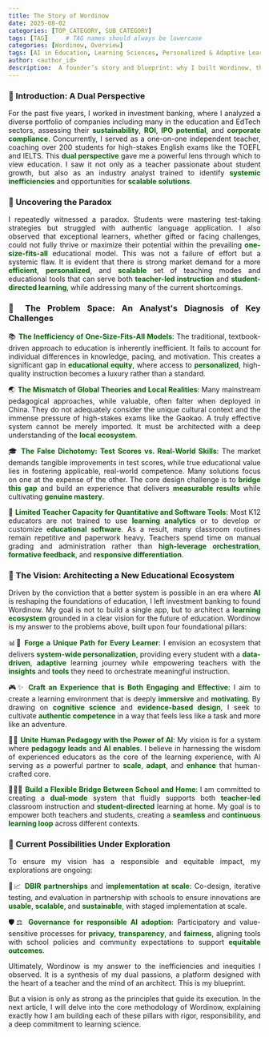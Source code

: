 ```yaml
---
title: The Story of Wordinow
date: 2025-08-02
categories: [TOP_CATEGORY, SUB_CATEGORY]
tags: [TAG]     # TAG names should always be lowercase
categories: [Wordinow, Overview]
tags: [AI in Education, Learning Sciences, Personalized & Adaptive Learning, Educational Equity, Teacher-Facing Analytics, Data-Driven Systems, Cognitive Science, HCI in Education, Gamification, Cross-Context Learning, Responsible AI, DBIR Partnerships, Founder Story]
author: <author_id>        
description:  A founder’s story and blueprint: why I built Wordinow, the systemic problems I aim to solve, and the four pillars guiding a responsible, scalable learning ecosystem.
---
```


<div style="text-align: justify;">

<h3>🌱 Introduction: A Dual Perspective</h3>
<p>For the past five years, I worked in investment banking, where I analyzed a diverse portfolio of companies including many in the education and EdTech sectors, assessing their <strong style="color:#006400;">sustainability</strong>, <strong style="color:#006400;">ROI</strong>, <strong style="color:#006400;">IPO potential</strong>, and <strong style="color:#006400;">corporate compliance</strong>. Concurrently, I served as a one-on-one independent teacher, coaching over 200 students for high-stakes English exams like the TOEFL and IELTS. This <strong style="color:#006400;">dual perspective</strong> gave me a powerful lens through which to view education. I saw it not only as a teacher passionate about student growth, but also as an industry analyst trained to identify <strong style="color:#006400;">systemic inefficiencies</strong> and opportunities for <strong style="color:#006400;">scalable solutions</strong>.</p>

<h3>🧩 Uncovering the Paradox</h3>
<p>I repeatedly witnessed a paradox. Students were mastering test-taking strategies but struggled with authentic language application. I also observed that exceptional learners, whether gifted or facing challenges, could not fully thrive or maximize their potential within the prevailing <strong style="color:#006400;">one-size-fits-all</strong> educational model. This was not a failure of effort but a systemic flaw. It is evident that there is strong market demand for a more <strong style="color:#006400;">efficient</strong>, <strong style="color:#006400;">personalized</strong>, and <strong style="color:#006400;">scalable</strong> set of teaching modes and educational tools that can serve both <strong style="color:#006400;">teacher-led instruction</strong> and <strong style="color:#006400;">student-directed learning</strong>, while addressing many of the current shortcomings.</p>

<h3>🧭 The Problem Space: An Analyst's Diagnosis of Key Challenges</h3>

<p>📚 <strong style="color:#006400;">The Inefficiency of One-Size-Fits-All Models</strong>: The traditional, textbook-driven approach to education is inherently inefficient. It fails to account for individual differences in knowledge, pacing, and motivation. This creates a significant gap in <strong style="color:#006400;">educational equity</strong>, where access to <strong style="color:#006400;">personalized</strong>, high-quality instruction becomes a luxury rather than a standard.</p>

<p>🌏 <strong style="color:#006400;">The Mismatch of Global Theories and Local Realities</strong>: Many mainstream pedagogical approaches, while valuable, often falter when deployed in China. They do not adequately consider the unique cultural context and the immense pressure of high-stakes exams like the Gaokao. A truly effective system cannot be merely imported. It must be architected with a deep understanding of the <strong style="color:#006400;">local ecosystem</strong>.</p>

<p>🎓 <strong style="color:#006400;">The False Dichotomy: Test Scores vs. Real-World Skills</strong>: The market demands tangible improvements in test scores, while true educational value lies in fostering applicable, real-world competence. Many solutions focus on one at the expense of the other. The core design challenge is to <strong style="color:#006400;">bridge this gap</strong> and build an experience that delivers <strong style="color:#006400;">measurable results</strong> while cultivating <strong style="color:#006400;">genuine mastery</strong>.</p>

<p>🧮 <strong style="color:#006400;">Limited Teacher Capacity for Quantitative and Software Tools</strong>: Most K12 educators are not trained to use <strong style="color:#006400;">learning analytics</strong> or to develop or customize <strong style="color:#006400;">educational software</strong>. As a result, many classroom routines remain repetitive and paperwork heavy. Teachers spend time on manual grading and administration rather than <strong style="color:#006400;">high-leverage orchestration</strong>, <strong style="color:#006400;">formative feedback</strong>, and <strong style="color:#006400;">responsive differentiation</strong>.</p>

<h3>🚀 The Vision: Architecting a New Educational Ecosystem</h3>
<p>Driven by the conviction that a better system is possible in an era where <strong style="color:#006400;">AI</strong> is reshaping the foundations of education, I left investment banking to found Wordinow. My goal is not to build a single app, but to architect a <strong style="color:#006400;">learning ecosystem</strong> grounded in a clear vision for the future of education. Wordinow is my answer to the problems above, built upon four foundational pillars:</p>

<p>📊🧭 <strong style="color:#006400;">Forge a Unique Path for Every Learner</strong>: I envision an ecosystem that delivers <strong style="color:#006400;">system-wide personalization</strong>, providing every student with a <strong style="color:#006400;">data-driven</strong>, <strong style="color:#006400;">adaptive</strong> learning journey while empowering teachers with the <strong style="color:#006400;">insights</strong> and <strong style="color:#006400;">tools</strong> they need to orchestrate meaningful instruction.</p>

<p>🎮✨ <strong style="color:#006400;">Craft an Experience that is Both Engaging and Effective</strong>: I aim to create a learning environment that is deeply <strong style="color:#006400;">immersive</strong> and <strong style="color:#006400;">motivating</strong>. By drawing on <strong style="color:#006400;">cognitive science</strong> and <strong style="color:#006400;">evidence-based design</strong>, I seek to cultivate <strong style="color:#006400;">authentic competence</strong> in a way that feels less like a task and more like an adventure.</p>

<p>🧠🤖 <strong style="color:#006400;">Unite Human Pedagogy with the Power of AI</strong>: My vision is for a system where <strong style="color:#006400;">pedagogy leads</strong> and <strong style="color:#006400;">AI enables</strong>. I believe in harnessing the wisdom of experienced educators as the core of the learning experience, with AI serving as a powerful partner to <strong style="color:#006400;">scale</strong>, <strong style="color:#006400;">adapt</strong>, and <strong style="color:#006400;">enhance</strong> that human-crafted core.</p>

<p>🔁👩‍🏫 <strong style="color:#006400;">Build a Flexible Bridge Between School and Home</strong>: I am committed to creating a <strong style="color:#006400;">dual-mode</strong> system that fluidly supports both <strong style="color:#006400;">teacher-led</strong> classroom instruction and <strong style="color:#006400;">student-directed</strong> learning at home. My goal is to empower both teachers and students, creating a <strong style="color:#006400;">seamless</strong> and <strong style="color:#006400;">continuous learning loop</strong> across different contexts.</p>

<h3>🔭 Current Possibilities Under Exploration</h3>
<p>To ensure my vision has a responsible and equitable impact, my explorations are ongoing:</p>

<p>🤝📈 <strong style="color:#006400;">DBIR partnerships</strong> and <strong style="color:#006400;">implementation at scale</strong>: Co-design, iterative testing, and evaluation in partnership with schools to ensure innovations are <strong style="color:#006400;">usable</strong>, <strong style="color:#006400;">scalable</strong>, and <strong style="color:#006400;">sustainable</strong>, with staged implementation at scale.</p>

<p>🛡️⚖️ <strong style="color:#006400;">Governance for responsible AI adoption</strong>: Participatory and value-sensitive processes for <strong style="color:#006400;">privacy</strong>, <strong style="color:#006400;">transparency</strong>, and <strong style="color:#006400;">fairness</strong>, aligning tools with school policies and community expectations to support <strong style="color:#006400;">equitable outcomes</strong>.</p>

<p>Ultimately, Wordinow is my answer to the inefficiencies and inequities I observed. It is a synthesis of my dual passions, a platform designed with the heart of a teacher and the mind of an architect. This is my blueprint.</p>

<p>But a vision is only as strong as the principles that guide its execution. In the next article, I will delve into the core methodology of Wordinow, explaining exactly how I am building each of these pillars with rigor, responsibility, and a deep commitment to learning science.</p>


</div>

